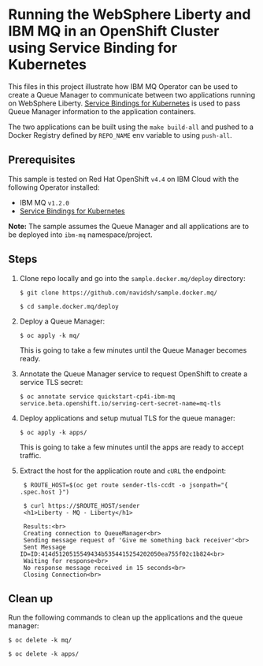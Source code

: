 # Running the WebSphere Liberty and IBM MQ in an OpenShift Cluster using Service Binding for Kubernetes

This files in this project illustrate how IBM MQ Operator can be used to create a
Queue Manager to communicate between two applications running on WebSphere Liberty. [Service Bindings for Kubernetes](https://github.com/vmware-labs/service-bindings) is used to pass Queue Manager information to the application containers.

The two applications can be built using the `make build-all` and pushed to a Docker
Registry defined by `REPO_NAME` env variable to using `push-all`.

## Prerequisites

This sample is tested on Red Hat OpenShift `v4.4` on IBM Cloud with the following Operator installed:

- IBM MQ `v1.2.0`
- [Service Bindings for Kubernetes](https://github.com/vmware-labs/service-bindings)

**Note:** The sample assumes the Queue Manager and all applications are to be deployed into `ibm-mq` namespace/project.

## Steps

1. Clone repo locally and go into the `sample.docker.mq/deploy` directory:

   ```console
   $ git clone https://github.com/navidsh/sample.docker.mq/

   $ cd sample.docker.mq/deploy
   ```

2. Deploy a Queue Manager:

   ```console
   $ oc apply -k mq/
   ```

   This is going to take a few minutes until the Queue Manager becomes ready.

3. Annotate the Queue Manager service to request OpenShift to create a service TLS secret:

   ```console
   $ oc annotate service quickstart-cp4i-ibm-mq service.beta.openshift.io/serving-cert-secret-name=mq-tls
   ```

4. Deploy applications and setup mutual TLS for the queue manager:

   ```console
   $ oc apply -k apps/
   ```

   This is going to take a few minutes until the apps are ready to accept traffic.

5. Extract the host for the application route and `cURL` the endpoint:

   ```console
    $ ROUTE_HOST=$(oc get route sender-tls-ccdt -o jsonpath="{ .spec.host }")

    $ curl https://$ROUTE_HOST/sender
    <h1>Liberty - MQ - Liberty</h1>

    Results:<br>
    Creating connection to QueueManager<br>
    Sending message request of 'Give me something back receiver'<br>
    Sent Message ID=ID:414d5120515549434b5354415254202050ea755f02c1b824<br>
    Waiting for response<br>
    No response message received in 15 seconds<br>
    Closing Connection<br>
   ```

## Clean up

Run the following commands to clean up the applications and the queue manager:

```console
$ oc delete -k mq/

$ oc delete -k apps/
```
